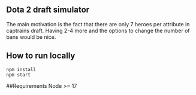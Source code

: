 ﻿## Dota 2 draft simulator

 The main motivation is the fact that there are only 7 heroes per attribute in captrains draft. Having 2-4 more and the options to change the number of bans would be nice.

## How to run locally
```npm install```  
```npm start```  

##Requirements
Node >= 17

